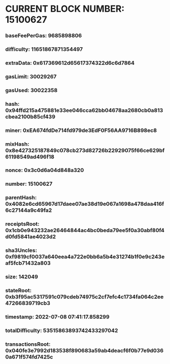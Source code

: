 # CURRENT BLOCK NUMBER: 15100627

### baseFeePerGas: 9685898806
### difficulty: 11651867871354497
### extraData: 0x617369612d65617374322d6c6d7864
### gasLimit: 30029267
### gasUsed: 30022358
### hash: 0x94ffd215a475881e33ee046cca62bb04678aa2680cb0a813cbea2100b85cf439
### miner: 0xEA674fdDe714fd979de3EdF0F56AA9716B898ec8
### mixHash: 0x8e427325187849c078cb273d82726b22929075f66ce629bf61198549ad496f18
### nonce: 0x3c0d6a04d848a320
### number: 15100627
### parentHash: 0x4082e6cd65967d17daee07ae38d19e067a1698a478daa416f6c27144a9c49fa2
### receiptsRoot: 0x1cb0e943232ae26464844ac4bc0beda79ee5f0a30abf80f4d0fd5841ae4023d2
### sha3Uncles: 0xf9819cf0037a640eea4a722e0bb6a5b4e31274b1f0e9c243eaf5fcb71432a803
### size: 142049
### stateRoot: 0xb3f95ac5317591c079cdeb74975c2cf7efc4c1734fa064c2ee47266839719cb3
### timestamp: 2022-07-08 07:41:17.858299
### totalDifficulty: 53515863893742433297042
### transactionsRoot: 0x040fe3e7992d183538f890683a59ab4deacf6f0b77e9d0360a671f574fd7425c
